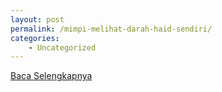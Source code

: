 ```yaml
---
layout: post
permalink: /mimpi-melihat-darah-haid-sendiri/
categories:
    - Uncategorized
---
```


[Baca Selengkapnya](/08)